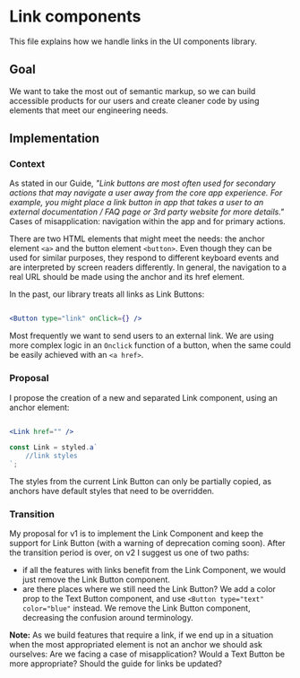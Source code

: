 # Link components
This file explains how we handle links in the UI components library.


## Goal

We want to take the most out of semantic markup, so we can build accessible products for our users and create cleaner code by using elements that meet our engineering needs.


## Implementation

### Context
As stated in our Guide, *"Link buttons are most often used for secondary actions that may navigate a user away from the core app experience. For example, you might place a link button in app that takes a user to an external documentation / FAQ page or 3rd party website for more details."* Cases of misapplication: navigation within the app and for primary actions.

There are two HTML elements that might meet the needs: the anchor element `<a>` and the button element `<button>`. Even though they can be used for similar purposes, they respond to different keyboard events and are interpreted by screen readers differently. In general, the navigation to a real URL should be made using the anchor and its href element.


In the past, our library treats all links as Link Buttons:

```jsx

<Button type="link" onClick={} />

```

Most frequently we want to send users to an external link. We are using more complex logic in an `Onclick` function of a button, when the same could be easily achieved with an `<a href>`.

### Proposal
I propose the creation of a new and separated Link component, using an anchor element:

```jsx

<Link href="" />

const Link = styled.a`
	//link styles
`;

```

The styles from the current Link Button can only be partially copied, as anchors have default styles that need to be overridden.

### Transition

My proposal for v1 is to implement the Link Component and keep the support for Link Button (with a warning of deprecation coming soon). After the transition period is over, on v2 I suggest us one of two paths: 
- if all the features with links benefit from the Link Component, we would just remove the Link Button component.
- are there places where we still need the Link Button? We add a color prop to the Text Button component, and use `<Button type="text" color="blue"` instead. We remove the Link Button component, decreasing the confusion around terminology.

**Note:** As we build features that require a link, if we end up in a situation when the most appropriated element is not an anchor we should ask ourselves: Are we facing a case of misapplication? Would a Text Button be more appropriate? Should the guide for links be updated?